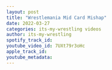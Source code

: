 ```yaml
---
layout: post
title: "Wrestlemania Mid Card Mishap"
date: 2022-03-27
categories: its-my-wrestling videos
author: its-my-wrestling
spotify_track_id: 
youtube_video_id: 7UXt79r3oHc
apple_track_id: 
youtube_metadata: 
---
```

